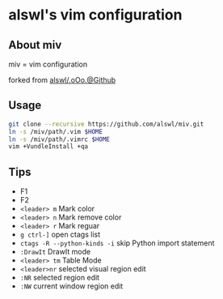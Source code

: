 # alswl's vim configuration #

## About miv ##

miv = vim configuration

forked from [alswl/.oOo.@Github][]

## Usage ##

``` bash
git clone --recursive https://github.com/alswl/miv.git
ln -s /miv/path/.vim $HOME
ln -s /miv/path/.vimrc $HOME
vim +VundleInstall +qa
```


## Tips

*   F1
*   F2
*   `<leader> m` Mark color
*   `<leader> n` Mark remove color
*   `<leader> r` Mark reguar
*   `g ctrl-]` open ctags list
*   `ctags -R --python-kinds -i` skip Python import statement
*   `:DrawIt` DrawIt mode
*   `<leader> tm` Table Mode
*   `<leader>nr` selected visual region edit
*   `:NR` selected region edit
*   `:NW` current window region edit

[alswl/.oOo.@Github]: https://github.com/alswl/.oOo.

